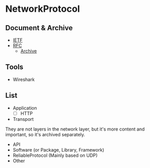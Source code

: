 # NetworkProtocol

## Document & Archive

+ [IETF](https://www.ietf.org/)
+ [RFC](https://www.rfc-editor.org/)
    + [Archive](https://www.ietf.org/rfc/)

## Tools

+ Wireshark

## List

+ Application
    + [ ] HTTP
+ Transport

They are not layers in the network layer, but it's more content and important, so it's archived separately.

+ API
+ Software (or Package, Library, Framework)
+ ReliableProtocol (Mainly based on UDP)
+ Other
